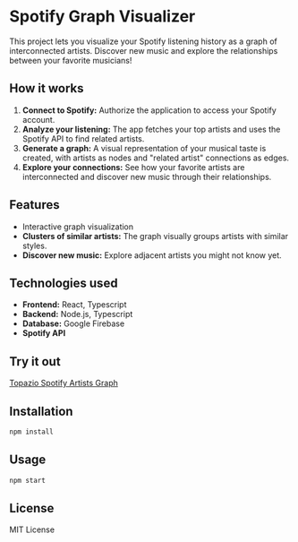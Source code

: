 # Spotify Graph Visualizer

This project lets you visualize your Spotify listening history as a graph of interconnected artists. Discover new music and explore the relationships between your favorite musicians!

## How it works
1. **Connect to Spotify:**  Authorize the application to access your Spotify account.
2. **Analyze your listening:** The app fetches your top artists and uses the Spotify API to find related artists.
3. **Generate a graph:**  A visual representation of your musical taste is created, with artists as nodes and "related artist" connections as edges.
4. **Explore your connections:**  See how your favorite artists are interconnected and discover new music through their relationships.

##  Features
* Interactive graph visualization
* **Clusters of similar artists:**  The graph visually groups artists with similar styles.
* **Discover new music:** Explore adjacent artists you might not know yet.

## Technologies used
* **Frontend:** React, Typescript 
* **Backend:** Node.js, Typescript
* **Database:** Google Firebase
* **Spotify API**

## Try it out
[Topazio Spotify Artists Graph](https://topazio.app)

## Installation
```bash
npm install
```

## Usage
```bash
npm start
```

## License
MIT License